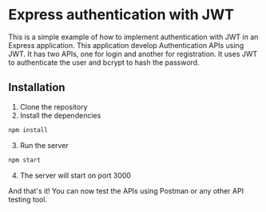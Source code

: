 # Express authentication with JWT
This is a simple example of how to implement authentication with JWT in an Express application.
This application develop Authentication APIs using JWT. It has two APIs, one for login and another for registration. It uses JWT to authenticate the user and bcrypt to hash the password.

## Installation
1. Clone the repository
2. Install the dependencies
```bash
npm install
````
3. Run the server
```bash
npm start
```
4. The server will start on port 3000

And that's it! You can now test the APIs using Postman or any other API testing tool.